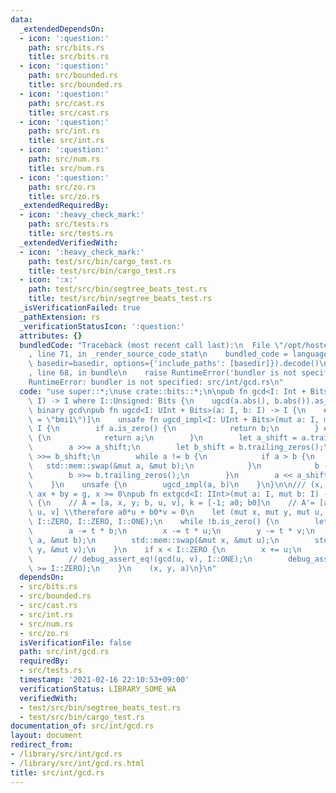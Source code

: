 ```yaml
---
data:
  _extendedDependsOn:
  - icon: ':question:'
    path: src/bits.rs
    title: src/bits.rs
  - icon: ':question:'
    path: src/bounded.rs
    title: src/bounded.rs
  - icon: ':question:'
    path: src/cast.rs
    title: src/cast.rs
  - icon: ':question:'
    path: src/int.rs
    title: src/int.rs
  - icon: ':question:'
    path: src/num.rs
    title: src/num.rs
  - icon: ':question:'
    path: src/zo.rs
    title: src/zo.rs
  _extendedRequiredBy:
  - icon: ':heavy_check_mark:'
    path: src/tests.rs
    title: src/tests.rs
  _extendedVerifiedWith:
  - icon: ':heavy_check_mark:'
    path: test/src/bin/cargo_test.rs
    title: test/src/bin/cargo_test.rs
  - icon: ':x:'
    path: test/src/bin/segtree_beats_test.rs
    title: test/src/bin/segtree_beats_test.rs
  _isVerificationFailed: true
  _pathExtension: rs
  _verificationStatusIcon: ':question:'
  attributes: {}
  bundledCode: "Traceback (most recent call last):\n  File \"/opt/hostedtoolcache/Python/3.9.1/x64/lib/python3.9/site-packages/onlinejudge_verify/documentation/build.py\"\
    , line 71, in _render_source_code_stat\n    bundled_code = language.bundle(stat.path,\
    \ basedir=basedir, options={'include_paths': [basedir]}).decode()\n  File \"/opt/hostedtoolcache/Python/3.9.1/x64/lib/python3.9/site-packages/onlinejudge_verify/languages/user_defined.py\"\
    , line 68, in bundle\n    raise RuntimeError('bundler is not specified: {}'.format(path.as_posix()))\n\
    RuntimeError: bundler is not specified: src/int/gcd.rs\n"
  code: "use super::*;\nuse crate::bits::*;\n\npub fn gcd<I: Int + Bits>(a: I, b:\
    \ I) -> I where I::Unsigned: Bits {\n    ugcd(a.abs(), b.abs()).as_()\n}\n\n//\
    \ binary gcd\npub fn ugcd<I: UInt + Bits>(a: I, b: I) -> I {\n    #[target_feature(enable\
    \ = \"bmi1\")]\n    unsafe fn ugcd_impl<I: UInt + Bits>(mut a: I, mut b: I) ->\
    \ I {\n        if a.is_zero() {\n            return b;\n        } else if b.is_zero()\
    \ {\n            return a;\n        }\n        let a_shift = a.trailing_zeros();\n\
    \        a >>= a_shift;\n        let b_shift = b.trailing_zeros();\n        b\
    \ >>= b_shift;\n        while a != b {\n            if a > b {\n             \
    \   std::mem::swap(&mut a, &mut b);\n            }\n            b -= a;\n    \
    \        b >>= b.trailing_zeros();\n        }\n        a << a_shift.min(b_shift)\n\
    \    }\n    unsafe {\n        ugcd_impl(a, b)\n    }\n}\n\n/// (x, y, g) where\
    \ ax + by = g, x >= 0\npub fn extgcd<I: IInt>(mut a: I, mut b: I) -> (I, I, I)\
    \ {\n    // A = [a, x, y; b, u, v], k = [-1; a0; b0]\n    // A'= [a, x, y; 0,\
    \ u, v] \\therefore a0*u + b0*v = 0\n    let (mut x, mut y, mut u, mut v) = (I::ONE,\
    \ I::ZERO, I::ZERO, I::ONE);\n    while !b.is_zero() {\n        let t = a / b;\n\
    \        a -= t * b;\n        x -= t * u;\n        y -= t * v;\n        std::mem::swap(&mut\
    \ a, &mut b);\n        std::mem::swap(&mut x, &mut u);\n        std::mem::swap(&mut\
    \ y, &mut v);\n    }\n    if x < I::ZERO {\n        x += u;\n        y -= v;\n\
    \        // debug_assert_eq!(gcd(u, v), I::ONE);\n        debug_assert!(x + u\
    \ >= I::ZERO);\n    }\n    (x, y, a)\n}\n"
  dependsOn:
  - src/bits.rs
  - src/bounded.rs
  - src/cast.rs
  - src/int.rs
  - src/num.rs
  - src/zo.rs
  isVerificationFile: false
  path: src/int/gcd.rs
  requiredBy:
  - src/tests.rs
  timestamp: '2021-02-16 22:10:53+09:00'
  verificationStatus: LIBRARY_SOME_WA
  verifiedWith:
  - test/src/bin/segtree_beats_test.rs
  - test/src/bin/cargo_test.rs
documentation_of: src/int/gcd.rs
layout: document
redirect_from:
- /library/src/int/gcd.rs
- /library/src/int/gcd.rs.html
title: src/int/gcd.rs
---
```

